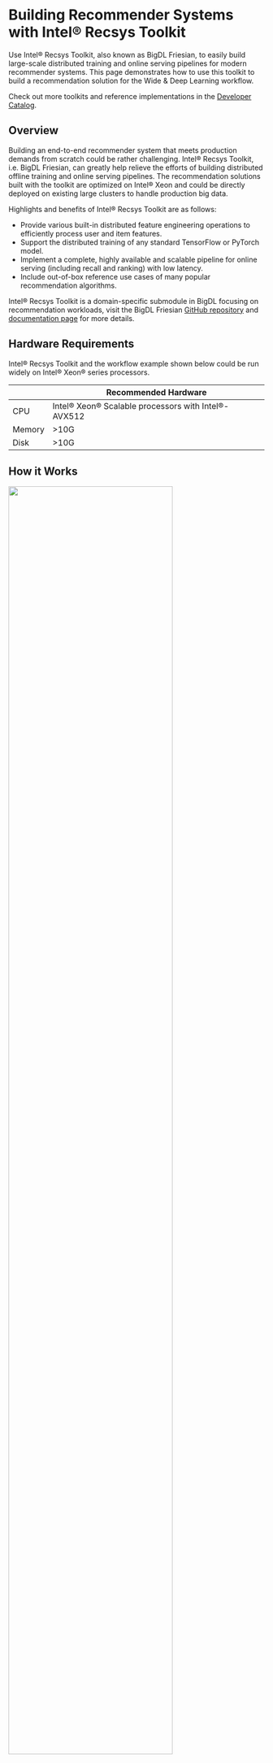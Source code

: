 # Building Recommender Systems with Intel® Recsys Toolkit

Use Intel® Recsys Toolkit, also known as BigDL Friesian, to easily build large-scale distributed training and online serving
pipelines for modern recommender systems. This page demonstrates how to use this toolkit to build a recommendation solution for the Wide & Deep Learning workflow.

Check out more toolkits and reference implementations in the [Developer Catalog](https://developer.intel.com/aireferenceimplementations).

## Overview
Building an end-to-end recommender system that meets production demands from scratch could be rather challenging.
Intel® Recsys Toolkit, i.e. BigDL Friesian, can greatly help relieve the efforts of building distributed offline training
and online serving pipelines. The recommendation solutions built with the toolkit are optimized on Intel® Xeon
and could be directly deployed on existing large clusters to handle production big data.

Highlights and benefits of Intel® Recsys Toolkit are as follows:

- Provide various built-in distributed feature engineering operations to efficiently process user and item features.
- Support the distributed training of any standard TensorFlow or PyTorch model. 
- Implement a complete, highly available and scalable pipeline for online serving (including recall and ranking) with low latency.
- Include out-of-box reference use cases of many popular recommendation algorithms.

Intel® Recsys Toolkit is a domain-specific submodule in BigDL focusing on recommendation workloads, visit the BigDL Friesian [GitHub repository](https://github.com/intel-analytics/BigDL/tree/main/python/friesian) and
[documentation page](https://bigdl.readthedocs.io/en/latest/doc/Friesian/index.html) for more details.

## Hardware Requirements

Intel® Recsys Toolkit and the workflow example shown below could be run widely on Intel® Xeon® series processors.

|| Recommended Hardware         |
|---| ---------------------------- |
|CPU| Intel® Xeon® Scalable processors with Intel®-AVX512|
|Memory|>10G|
|Disk|>10G|


## How it Works

<img src="https://github.com/intel-analytics/BigDL/blob/main/scala/friesian/src/main/resources/images/architecture.png" width="80%" />

The architecture above illustrates the main components in Intel® Recsys Toolkit.

- The offline training workflow is implemented based on Spark, Ray and BigDL to efficiently scale the data processing and DNN model training on large Xeon clusters.
- The online serving workflow is implemented based on gRPC and HTTP, which consists of Recall, Ranking, Feature and Recommender services. The Recall Service integrates Intel® Optimized Faiss to significantly speed up the vector search step.


---

## Get Started

### 1. Prerequisites

You are highly recommended to use the toolkit under the following system and software settings:
- OS: Linux or Mac
- Python: 3.7, 3.8, 3.9


### 2. Download the Toolkit Repository

Create a working directory for the workflow of Intel® Recsys Toolkit and clone the [Main
Repository](https://github.com/intel-analytics/BigDL) repository into your working
directory. Intel® Recsys Toolkit is included in the BigDL project and
this step downloads the example scripts in BigDL to demonstrate the toolkit.
Follow the steps in the next section to easily install Intel® Recsys Toolkit via [Docker](#31-install-from-docker) or [pip](#32-install-from-pypi-on-bare-metal).

```
mkdir ~/work && cd ~/work
git clone https://github.com/intel-analytics/BigDL.git
cd BigDL
```

### 3. Installation

#### 3.1 Install from Docker
Follow these instructions to set up and run our provided Docker image.
For running the training workflow on bare metal, see the [bare metal instructions](#32-install-from-pypi-on-bare-metal).

**a. Set Up Docker Engine**

You'll need to install Docker Engine on your development system.
Note that while **Docker Engine** is free to use, **Docker Desktop** may require
you to purchase a license.  See the [Docker Engine Server installation
instructions](https://docs.docker.com/engine/install/#server) for details.

If the Docker image is run on a cloud service, mention they may also need
credentials to perform training and inference related operations (such as these
for Azure):
- [Set up the Azure Machine Learning Account](https://azure.microsoft.com/en-us/free/machine-learning)
- [Configure the Azure credentials using the Command-Line Interface](https://docs.microsoft.com/en-us/cli/azure/authenticate-azure-cli)
- [Compute targets in Azure Machine Learning](https://learn.microsoft.com/en-us/azure/machine-learning/concept-compute-target)
- [Virtual Machine Products Available in Your Region](https://azure.microsoft.com/en-us/explore/global-infrastructure/products-by-region/?products=virtual-machines&regions=us-east)

**b. Set Up Docker Image**

Pull the provided Docker image:
```
docker pull intelanalytics/bigdl-orca:latest
```

If your environment requires a proxy to access the Internet, export your
development system's proxy settings to the Docker environment by adding `--env http_proxy=${http_proxy}` when you create the docker container in the next step.

**c. Create Docker Container**

Create the Docker container for BigDL using the ``docker run`` command, as shown below:
```
docker run -a stdout \
  --env http_proxy=${http_proxy} \
  --env https_proxy=${https_proxy} \
  --env no_proxy=${no_proxy} \
  --volume ${PWD}:/workspace \
  --workdir /workspace \
  --privileged --init -it --rm \
  intelanalytics/bigdl-orca:latest \
  bash
```

**d. Install Packages in Docker Container**

Run these commands to install additional software used for the workflow in the Docker container:
```
pip install tensorflow==2.9.0
```


#### 3.2 Install from Pypi on Bare Metal
Follow these instructions to set up and run this workflow on your own development
system. For running the training workflow with a provided Docker image, see the [Docker
 instructions](#31-install-from-docker).


**a. Set Up System Software**

Our examples use the ``conda`` package and environment on your local computer.
If you don't already have ``conda`` installed, see the [Conda Linux installation
instructions](https://docs.conda.io/projects/conda/en/stable/user-guide/install/linux.html).

**b. Install Packages in Conda Environment**

Run these commands to set up the workflow's ``conda`` environment and install required software:
```
conda create -n recsys python=3.9 --yes
conda activate recsys
pip install --pre --upgrade bigdl-friesian-spark3
pip install tensorflow==2.9.0
```

---

## How To Run

### 1. Download the Datasets

This workflow of the toolkit uses the [Twitter Recsys Challenge 2021 dataset](http://www.recsyschallenge.com/2021/) as an example. In this dataset, each record contains the tweet along with engagement features, user features, and tweet features.

The original dataset includes 46 million users and 340 million tweets (items). Alternatively, here we provide a script to generate some dummy data for this dataset. In the running command below, you can specify the number of records to generate and the output folder respectively.

```
cd python/wide-deep-recommendation
mkdir recsys_data

# You can modify the number of records and the output folder when running the script
python generate_dummy_data.py 100000 recsys_data/

cd ../..
```

### 2. Run Training Workflow

The training workflow of the tooklit will preprocess the dataset, train the Wide & Deep Learning model (for ranking) and two-tower model (for embeddings) with the processed data.

Use these commands to run the training workflow:
```
python python/friesian/example/wnd/recsys2021/wnd_preprocess_recsys.py \
    --executor_cores 8 \
    --executor_memory 6g \
    --input_train_folder apps/wide-deep-recommendation/recsys_data/train \
    --input_test_folder apps/wide-deep-recommendation/recsys_data/test \
    --output_folder apps/wide-deep-recommendation/recsys_data/preprocessed \
    --cross_sizes 600

python python/friesian/example/wnd/recsys2021/wnd_train_recsys.py \
    --backend spark \
    --executor_cores 8 \
    --executor_memory 6g \
    --data_dir apps/wide-deep-recommendation/recsys_data/preprocessed \
    --model_dir recsys_wnd/ \
    --batch_size 3200 \
    --epoch 5 \
    --learning_rate 1e-4 \
    --early_stopping 3

cd python/friesian/example/two_tower
python train_2tower.py \
    --backend spark \
    --executor_cores 8 \
    --executor_memory 6g \
    --data_dir ../../../../apps/wide-deep-recommendation/recsys_data/preprocessed \
    --model_dir recsys_2tower/ \
    --batch_size 8000

python predict_2tower.py \
    --backend spark \
    --executor_cores 8 \
    --executor_memory 6g \
    --data_dir ../../../../apps/wide-deep-recommendation/recsys_data/preprocessed \
    --model_dir recsys_2tower/
```

**Expected Training Workflow Output**

Check out the processed data and saved models after the training:
```
cd /path/to/BigDL
ll apps/wide-deep-recommendation/recsys_data/preprocessed
ll recsys_wnd/
ll python/friesian/example/two_tower/recsys_2tower/
```
Check out the logs of the console for training results:

- wnd_train_recsys.py:
```
22/25 [=========================>....] - ETA: 1s - loss: 0.2367 - binary_accuracy: 0.9391 - binary_crossentropy: 0.2367 - auc: 0.5637 - precision: 0.9392 - recall: 1.0000
23/25 [==========================>...] - ETA: 0s - loss: 0.2374 - binary_accuracy: 0.9388 - binary_crossentropy: 0.2374 - auc: 0.5644 - precision: 0.9388 - recall: 1.0000
24/25 [===========================>..] - ETA: 0s - loss: 0.2378 - binary_accuracy: 0.9386 - binary_crossentropy: 0.2378 - auc: 0.5636 - precision: 0.9386 - recall: 1.0000
25/25 [==============================] - ETA: 0s - loss: 0.2379 - binary_accuracy: 0.9385 - binary_crossentropy: 0.2379 - auc: 0.5635 - precision: 0.9385 - recall: 1.0000
25/25 [==============================] - 10s 391ms/step - loss: 0.2379 - binary_accuracy: 0.9385 - binary_crossentropy: 0.2379 - auc: 0.5635 - precision: 0.9385 - recall: 1.0000 - val_loss: 0.6236 - val_binary_accuracy: 0.8491 - val_binary_crossentropy: 0.6236 - val_auc: 0.4988 - val_precision: 0.9342 - val_recall: 0.9021
(Worker pid=11371) Epoch 4: early stopping
Training time is:  53.32298707962036
```
- train_2tower.py:
```
7/10 [====================>.........] - ETA: 0s - loss: 0.3665 - binary_accuracy: 0.8124 - recall: 0.8568 - auc: 0.5007
8/10 [=======================>......] - ETA: 0s - loss: 0.3495 - binary_accuracy: 0.8282 - recall: 0.8747 - auc: 0.5004
9/10 [==========================>...] - ETA: 0s - loss: 0.3370 - binary_accuracy: 0.8403 - recall: 0.8886 - auc: 0.5002
10/10 [==============================] - ETA: 0s - loss: 0.3262 - binary_accuracy: 0.8503 - recall: 0.8998 - auc: 0.5002
10/10 [==============================] - 7s 487ms/step - loss: 0.3262 - binary_accuracy: 0.8503 - recall: 0.8998 - auc: 0.5002 - val_loss: 0.2405 - val_binary_accuracy: 0.9352 - val_recall: 1.0000 - val_auc: 0.4965
```


### Run Online Serving Pipeline Using Docker

After completing the training pipeline, you can use the trained model to deploy and test the online serving pipeline of the toolkit.

You are highly recommended to run the online serving pipeline using our provided Docker image.

Note that we have already prepared scripts to easily launch the Docker containers for online serving. You need to run the following steps on bare metal to start the online services. If you run the training pipeline in the Docker image, first type `Ctrl+D` or `exit` to exit the container and go back to your development system.


**a. Set Up Docker Image**

Pull the provided Docker image:

```
docker pull intelanalytics/friesian-serving:2.2.0-SNAPSHOT
```


**b. Download & install [redis](https://redis.io/download/#redis-downloads)**

```bash
wget https://github.com/redis/redis/archive/7.2-rc1.tar.gz
tar -xzf 7.2-rc1.tar.gz
cd 7.2-rc1.tar.gz && make
src/redis-server &
```

**c. Prepare model and features**

Copy the trained model and processed features to the folder where we run the serving scripts.

```bash
cd ~/work/BigDL/
cp -r recsys_wnd scala/friesian/
cp -r apps/wide-deep-recommendation/recsys_data/preprocessed/*.parquet scala/friesian/
cd scala/friesian/
```

**d. Run Workflow**

1. Flush all key-values in the redis:
```bash
redis-cli flushall
```

2. Check the initial redis status:
```bash
redis-cli info keyspace
```
Output:
```bash
# Keyspace
```

3. Run the following script to launch the nearline pipeline:
```bash
bash scripts/run_nearline.sh
```

4. Check the redis-server status:
```bash
redis-cli info keyspace
```
Output:
```bash
# Keyspace
db0:keys=300003,expires=0,avg_ttl=0
```

5. Check the existence of the generated [Faiss](https://github.com/facebookresearch/faiss) index for vector search:
```bash
ls -la item_128.idx
```

6. If your environment requires a proxy to access the Internet, unset it before running the online pipeline:
```bash
unset http_proxy https_proxy
```

7. Run the following script to launch the online pipeline:
```bash
bash scripts/run_online.sh
```

8. Check the status of the containers:
```bash
docker container ls
```
There should be 5 containers running:
- recommender_http
- recall
- feature_recall
- feature
- ranking

9. Confirm the application is accessible
```bash
curl http://localhost:8000/recommender/recommend/99999
```
Output:
```bash
{
  "ids" : [ 49498, 90939, 9237, 37407, 18638, 10772, 83555, 1175, 41118, 56338 ],
  "probs" : [ 0.8125731, 0.7951641, 0.78238714, 0.7734338, 0.7725358, 0.7724836, 0.7694705, 0.76804805, 0.76270276, 0.76186526 ],
  "success" : true,
  "errorCode" : null,
  "errorMsg" : null
}
```


---

## Summary and Next Steps
This page demonstrates how to use Intel® Recsys Toolkit to build end-to-end training and serving pipelines for Wide & Deep Learning model.
You can continue to explore more use cases or recommendation models provided in the toolkit or try to use the toolkit to build
the recommender system on your own dataset!

## Learn More
For more information about Intel® Recsys Toolkit or to read about other relevant workflow
examples, see these guides and software resources:

- More recommendation models and use cases in the recsys toolkit: https://github.com/intel-analytics/BigDL/tree/main/python/friesian/example
- Online serving guidance in the recsys toolkit: https://github.com/intel-analytics/BigDL/tree/main/scala/friesian
- To scale the training workflow of the recsys toolkit to Kubernetes clusters: https://bigdl.readthedocs.io/en/latest/doc/Orca/Tutorial/k8s.html
- To scale the online serving workflow of the recsys tooklit to Kubernetes clusters: https://github.com/intel-analytics/BigDL/tree/main/apps/friesian-server-helm
- [Intel® AI Analytics Toolkit (AI Kit)](https://www.intel.com/content/www/us/en/developer/tools/oneapi/ai-analytics-toolkit.html)
- [Azure Machine Learning Documentation](https://learn.microsoft.com/en-us/azure/machine-learning/)

## Troubleshooting
- If you encounter the error `E0129 21:36:55.796060683 1934066 thread_pool.cc:254] Waiting for thread pool to idle before forking` during the training, it may be caused by the installed version of grpc. See [here](https://github.com/grpc/grpc/pull/32196) for more details about this issue. To fix it, a recommended grpc version is 1.43.0:
```bash
pip install grpcio==1.43.0
```

## Support
If you have questions or issues about this workflow, contact the Support Team through [GitHub](https://github.com/intel-analytics/BigDL/issues) or [Google User Group](https://groups.google.com/g/bigdl-user-group).
